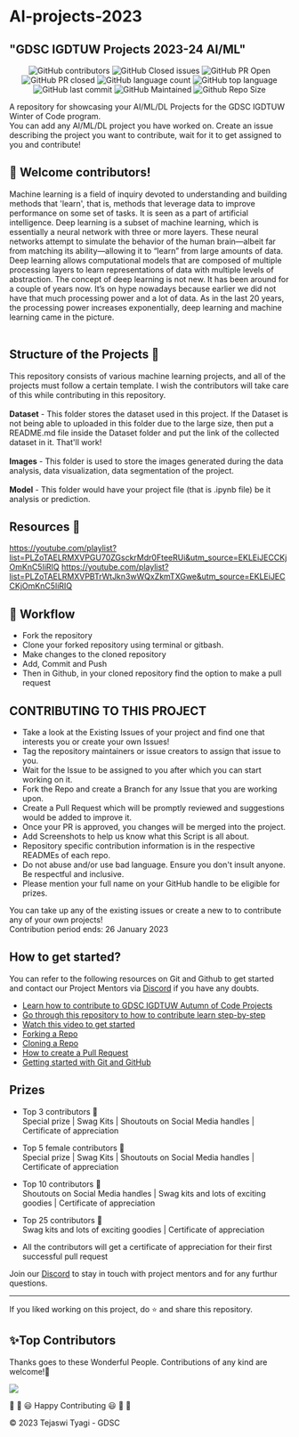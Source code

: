 # AI-projects-2023

<p align="center">
  <h2>"GDSC IGDTUW Projects 2023-24 AI/ML"</h2>
</p>

<div align="center">

![GitHub contributors](https://img.shields.io/github/contributors/GDSC-IGDTUW-Autumn-of-Code-2022/ML-projects-2023?style=for-the-badge&color=blue)
![GitHub Closed issues](https://img.shields.io/github/issues-closed-raw/GDSC-IGDTUW-Autumn-of-Code-2022/ML-projects-2023?style=for-the-badge&color=brightgreen)
![GitHub PR Open](https://img.shields.io/github/issues-pr/GDSC-IGDTUW-Autumn-of-Code-2022/ML-projects-2023?style=for-the-badge&color=aqua)
![GitHub PR closed](https://img.shields.io/github/issues-pr-closed-raw/GDSC-IGDTUW-Autumn-of-Code-2022/ML-projects-2023?style=for-the-badge&color=blue)
![GitHub language count](https://img.shields.io/github/languages/count/GDSC-IGDTUW-Autumn-of-Code-2022/ML-projects-2023?style=for-the-badge&color=brightgreen)
![GitHub top language](https://img.shields.io/github/languages/top/GDSC-IGDTUW-Autumn-of-Code-2022/ML-projects-2023?style=for-the-badge&color=aqua)
![GitHub last commit](https://img.shields.io/github/last-commit/GDSC-IGDTUW-Autumn-of-Code-2022/ML-projects-2023?style=for-the-badge&color=blue)
![GitHub Maintained](https://img.shields.io/badge/Maintained%3F-yes-brightgreen.svg?style=for-the-badge)
![Github Repo Size](https://img.shields.io/github/repo-size/GDSC-IGDTUW-Autumn-of-Code-2022/ML-projects-2023?style=for-the-badge&color=aqua)

</div>

A repository for showcasing your AI/ML/DL Projects for the GDSC IGDTUW Winter of Code program. <br/> 
You can add any AI/ML/DL project you have worked on. Create an issue describing the project you want to contribute, wait for it to get assigned to you and contribute!

## 🔴 Welcome contributors!
Machine learning is a field of inquiry devoted to understanding and building methods that 'learn', that is, methods that leverage data to improve performance on some set of tasks. It is seen as a part of artificial intelligence.
Deep learning is a subset of machine learning, which is essentially a neural network with three or more layers. These neural networks attempt to simulate the behavior of the human brain—albeit far from matching its ability—allowing it to “learn” from large amounts of data. Deep learning allows computational models that are composed of multiple processing layers to learn representations of data with multiple levels of abstraction. The concept of deep learning is not new. It has been around for a couple of years now. It’s on hype nowadays because earlier we did not have that much processing power and a lot of data. As in the last 20 years, the processing power increases exponentially, deep learning and machine learning came in the picture. </br> </br>

## Structure of the Projects 📝
This repository consists of various machine learning projects, and all of the projects must follow a certain template. I wish the contributors will take care of this while contributing in this repository. <br><br>
**Dataset** - This folder stores the dataset used in this project. If the Dataset is not being able to uploaded in this folder due to the large size, then put a README.md file inside the Dataset folder and put the link of the collected dataset in it. That'll work!<br><br>
**Images** - This folder is used to store the images generated during the data analysis, data visualization, data segmentation of the project.<br><br>
**Model** - This folder would have your project file (that is .ipynb file) be it analysis or prediction. 

## Resources 📝
https://youtube.com/playlist?list=PLZoTAELRMXVPGU70ZGsckrMdr0FteeRUi&utm_source=EKLEiJECCKjOmKnC5IiRIQ
https://youtube.com/playlist?list=PLZoTAELRMXVPBTrWtJkn3wWQxZkmTXGwe&utm_source=EKLEiJECCKjOmKnC5IiRIQ

## 🧮 Workflow
- Fork the repository
- Clone your forked repository using terminal or gitbash.
- Make changes to the cloned repository
- Add, Commit and Push
- Then in Github, in your cloned repository find the option to make a pull request

## CONTRIBUTING TO THIS PROJECT

- Take a look at the Existing Issues of your project and find one that interests you or create your own Issues!
- Tag the repository maintainers or issue creators to assign that issue to you.
- Wait for the Issue to be assigned to you after which you can start working on it.
- Fork the Repo and create a Branch for any Issue that you are working upon.
- Create a Pull Request which will be promptly reviewed and suggestions would be added to improve it.
- Once your PR is approved, you changes will be merged into the project. 
- Add Screenshots to help us know what this Script is all about.
- Repository specific contribution information is in the respective READMEs of each repo.
- Do not abuse and/or use bad language. Ensure you don't insult anyone. Be respectful and inclusive.
- Please mention your full name on your GitHub handle to be eligible for prizes.


You can take up any of the existing issues or create a new to to contribute any of your own projects!<br/> 
Contribution period ends: 26 January 2023


## How to get started?

You can refer to the following resources on Git and Github to get started and contact our Project Mentors via [Discord](https://discord.gg/xTNC4MGB) if you have any doubts.

- [Learn how to contribute to GDSC IGDTUW Autumn of Code Projects](https://www.youtube.com/watch?v=Hcc1LXldeJk)
- [Go through this repository to how to contribute learn step-by-step](https://github.com/firstcontributions/first-contributions)
- [Watch this video to get started](https://youtu.be/SL5KKdmvJ1U)
- [Forking a Repo](https://help.github.com/en/github/getting-started-with-github/fork-a-repo)
- [Cloning a Repo](https://help.github.com/en/desktop/contributing-to-projects/creating-a-pull-request)
- [How to create a Pull Request](https://opensource.com/article/19/7/create-pull-request-github)
- [Getting started with Git and GitHub](https://towardsdatascience.com/getting-started-with-git-and-github-6fcd0f2d4ac6)



## Prizes 
- Top 3 contributors 🍁<br/> 
Special prize | Swag Kits | Shoutouts on Social Media handles | Certificate of appreciation

- Top 5 female contributors 🍁 <br/>
Special prize | Swag Kits | Shoutouts on Social Media handles | Certificate of appreciation

- Top 10 contributors 🍁 <br/>
Shoutouts on Social Media handles | Swag kits and lots of exciting goodies | Certificate of appreciation

- Top 25 contributors 🍁 <br/>
Swag kits and lots of exciting goodies | Certificate of appreciation

- All the contributors will get a certificate of appreciation for their first successful pull request


Join our [Discord](https://discord.gg/KKFUVma6) to stay in touch with project mentors and for any furthur questions. 

*************************************************************
If you liked working on this project, do ⭐ and share this repository.

<h2>✨Top Contributors</h2>   

Thanks goes to these Wonderful People. Contributions of any kind are welcome!🚀 

<a href="https://github.com/GDSC-IGDTUW-Autumn-of-Code-2022/ML-ptojrct-2023/graphs/contributors">
  <img src="https://contrib.rocks/image?repo=GDSC-IGDTUW-Autumn-of-Code-2022/ML-projects-2023" />
</a>

🎉 🎊 😃 Happy Contributing 😃 🎊 🎉

© 2023 Tejaswi Tyagi - GDSC


